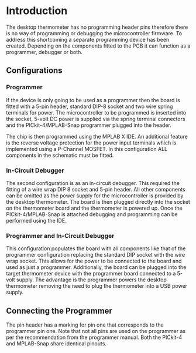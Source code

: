 # Introduction
The desktop thermometer has no programming header pins therefore there is no way of programming or debugging the microcontroller firmware. To address this shortcoming a separate programming device has been created. Depending on the components fitted to the PCB it can function as a programmer, debugger or both.

## Configurations

### Programmer
If the device is only going to be used as a programmer then the board is fitted with a 5-pin header, standard DIP-8 socket and two wire spring terminals for power. The microcontroller to be programmed is inserted into the socket, 5-volt DC power is supplied via the spring terminal connectors and the PICkit-4/MPLAB-Snap programmer plugged into the header. 

The chip is then programmed using the MPLAB X IDE. An additional feature is the reverse voltage protection for the power input terminals which is implemented using a P-Channel MOSFET. In this configuration ALL components in the schematic must be fitted.  

### In-Circuit Debugger
The second configuration is as an in-circuit debugger. This required the fitting of a wire wrap DIP 8 socket and 5-pin header. All other components can be omitted as the power supply for the microcontroller is provided by the desktop thermometer. The board is then plugged directly into the socket on the thermometer board and the thermometer is powered up. Once the PICkit-4/MPLAB-Snap is attached debugging and programming can be performed using the IDE.

### Programmer and In-Circuit Debugger
This configuration populates the board with all components like that of the programmer configuration replacing the standard DIP socket with the wire wrap socket. This allows for the power to be connected to the board and used as just a programmer. Additionally, the board can be plugged into the target thermometer device with the programmer board connected to a 5-volt supply. The advantage is the programmer powers the desktop thermometer removing the need to plug the thermometer into a USB power supply.

## Connecting the Programmer
The pin header has a marking for pin one that corresponds to the programmer pin one. Note that not all pins are used on the programmer as per the recommendation from the programmer manual. Both the PICkit-4 and MPLAB-Snap share identical pinouts.
